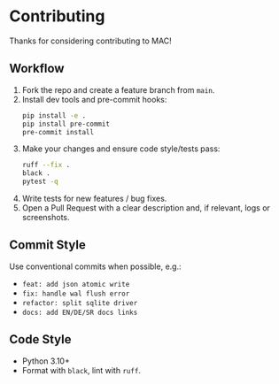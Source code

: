 # Contributing

Thanks for considering contributing to MAC!

## Workflow
1. Fork the repo and create a feature branch from `main`.
2. Install dev tools and pre-commit hooks:
   ```bash
   pip install -e .
   pip install pre-commit
   pre-commit install
   ```
3. Make your changes and ensure code style/tests pass:
   ```bash
   ruff --fix .
   black .
   pytest -q
   ```
4. Write tests for new features / bug fixes.
5. Open a Pull Request with a clear description and, if relevant, logs or screenshots.

## Commit Style
Use conventional commits when possible, e.g.:
- `feat: add json atomic write`
- `fix: handle wal flush error`
- `refactor: split sqlite driver`
- `docs: add EN/DE/SR docs links`

## Code Style
- Python 3.10+
- Format with `black`, lint with `ruff`.
